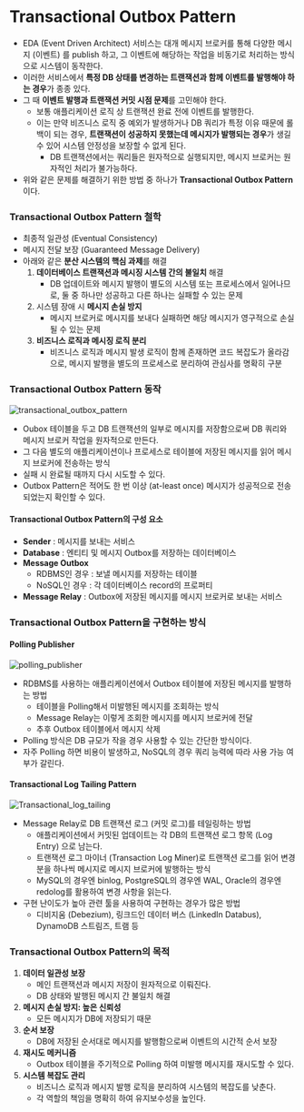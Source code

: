# Transactional Outbox Pattern
* EDA (Event Driven Architect) 서비스는 대개 메시지 브로커를 통해 다양한 메시지 (이벤트) 를 publish 하고, 그 이벤트에 해당하는 작업을 비동기로 처리하는 방식으로 시스템이 동작한다.
* 이러한 서비스에서 **특정 DB 상태를 변경하는 트랜잭션과 함께 이벤트를 발행해야 하는 경우**가 종종 있다.
* 그 때 **이벤트 발행과 트랜잭션 커밋 시점 문제**를 고민해야 한다.
  * 보통 애플리케이션 로직 상 트랜잭션 완료 전에 이벤트를 발행한다.
  * 이는 만약 비즈니스 로직 중 예외가 발생하거나 DB 쿼리가 특정 이유 때문에 롤백이 되는 경우, **트랜잭션이 성공하지 못했는데 메시지가 발행되는 경우**가 생길 수 있어 시스템 안정성을 보장할 수 없게 된다.
    * DB 트랜잭션에서는 쿼리들은 원자적으로 실행되지만, 메시지 브로커는 원자적인 처리가 불가능하다.
* 위와 같은 문제를 해결하기 위한 방법 중 하나가 **Transactional Outbox Pattern** 이다.

### Transactional Outbox Pattern 철학
* 최종적 일관성 (Eventual Consistency)
* 메시지 전달 보장 (Guaranteed Message Delivery)
* 아래와 같은 **분산 시스템의 핵심 과제**를 해결
  1. **데이터베이스 트랜잭션과 메시징 시스템 간의 불일치** 해결
      * DB 업데이트와 메시지 발행이 별도의 시스템 또는 프로세스에서 일어나므로, 둘 중 하나만 성공하고 다른 하나는 실패할 수 있는 문제
  2. 시스템 장애 시 **메시지 손실 방지**
      * 메시지 브로커로 메시지를 보내다 실패하면 해당 메시지가 영구적으로 손실될 수 있는 문제
  3. **비즈니스 로직과 메시징 로직 분리**
      * 비즈니스 로직과 메시지 발생 로직이 함께 존재하면 코드 복잡도가 올라감으로, 메시지 발행을 별도의 프로세스로 분리하여 관심사를 명확히 구분

### Transactional Outbox Pattern 동작

![transactional_outbox_pattern](https://microservices.io/i/patterns/data/ReliablePublication.png)

* Oubox 테이블을 두고 DB 트랜잭션의 일부로 메시지를 저장함으로써 DB 쿼리와 메시지 브로커 작업을 원자적으로 만든다.
* 그 다음 별도의 애플리케이션이나 프로세스로 테이블에 저장된 메시지를 읽어 메시지 브로커에 전송하는 방식
* 실패 시 완료될 때까지 다시 시도할 수 있다.
* Outbox Pattern은 적어도 한 번 이상 (at-least once) 메시지가 성공적으로 전송되었는지 확인할 수 있다.

#### Transactional Outbox Pattern의 구성 요소
* **Sender** : 메시지를 보내는 서비스
* **Database** : 엔티티 및 메시지 Outbox를 저장하는 데이터베이스
* **Message Outbox**
  * RDBMS인 경우 : 보낼 메시지를 저장하는 테이블
  * NoSQL인 경우 : 각 데이터베이스 record의 프로퍼티
* **Message Relay** : Outbox에 저장된 메시지를 메시지 브로커로 보내는 서비스

### Transactional Outbox Pattern을 구현하는 방식
#### Polling Publisher
![polling_publisher](https://velog.velcdn.com/images/eastperson/post/e4787feb-f33b-460e-9b76-b8a688197c44/image.png)

* RDBMS를 사용하는 애플리케이션에서 Outbox 테이블에 저장된 메시지를 발행하는 방법
  * 테이블을 Polling해서 미발행된 메시지를 조회하는 방식
  * Message Relay는 이렇게 조회한 메시지를 메시지 브로커에 전달
  * 추후 Outbox 테이블에서 메시지 삭제
* Polling 방식은 DB 규모가 작을 경우 사용할 수 있는 간단한 방식이다.
* 자주 Polling 하면 비용이 발생하고, NoSQL의 경우 쿼리 능력에 따라 사용 가능 여부가 갈린다.

#### Transactional Log Tailing Pattern
![Transactional_log_tailing](https://microservices.io/i/patterns/data/TransactionLogMining.png)

* Message Relay로 DB 트랜잭션 로그 (커밋 로그)를 테일링하는 방법
  * 애플리케이션에서 커밋된 업데이트는 각 DB의 트랜잭션 로그 항목 (Log Entry) 으로 남는다.
  * 트랜잭션 로그 마이너 (Transaction Log Miner)로 트랜잭션 로그를 읽어 변경분을 하나씩 메시지로 메시지 브로커에 발행하는 방식
  * MySQL의 경우엔 binlog, PostgreSQL의 경우엔 WAL, Oracle의 경우엔 redolog를 활용하여 변경 사항을 읽는다.
* 구현 난이도가 높아 관련 툴을 사용하여 구현하는 경우가 많은 방법
  * 디비지움 (Debezium), 링크드인 데이터 버스 (LinkedIn Databus), DynamoDB 스트림즈, 트램 등

### Transactional Outbox Pattern의 목적
1. **데이터 일관성 보장**
    * 메인 트랜잭션과 메시지 저장이 원자적으로 이뤄진다.
    * DB 상태와 발행된 메시지 간 불일치 해결
2. **메시지 손실 방지: 높은 신뢰성**
    * 모든 메시지가 DB에 저장되기 때문
3. **순서 보장**
    * DB에 저장된 순서대로 메시지를 발행함으로써 이벤트의 시간적 순서 보장
4. **재시도 메커니즘**
    * Outbox 테이블을 주기적으로 Polling 하여 미발행 메시지를 재시도할 수 있다.
5. **시스템 복잡도 관리**
    * 비즈니스 로직과 메시지 발행 로직을 분리하여 시스템의 복잡도를 낮춘다.
    * 각 역할의 책임을 명확히 하여 유지보수성을 높인다.
